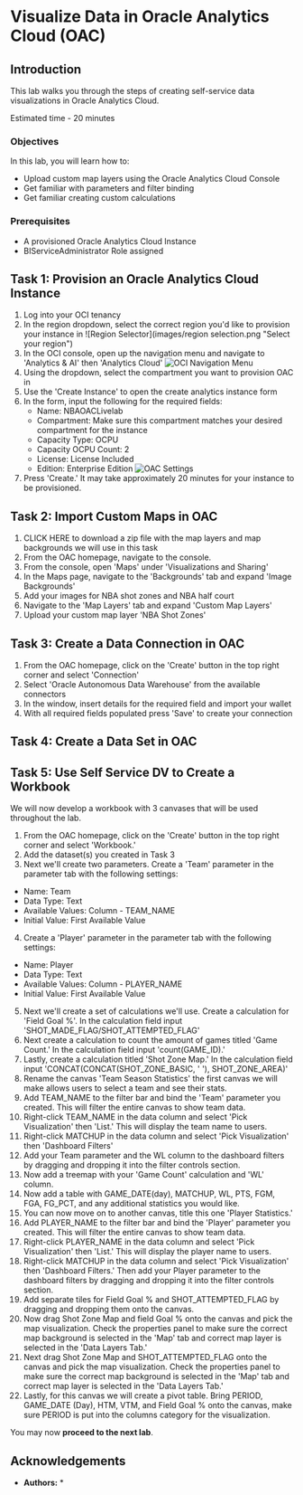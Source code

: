 # Visualize Data in Oracle Analytics Cloud (OAC)

## Introduction
This lab walks you through the steps of creating self-service data visualizations in Oracle Analytics Cloud.

Estimated time - 20 minutes



### Objectives
In this lab, you will learn how to:
* Upload custom map layers using the Oracle Analytics Cloud Console
* Get familiar with parameters and filter binding
* Get familiar creating custom calculations

### Prerequisites
* A provisioned Oracle Analytics Cloud Instance
* BIServiceAdministrator Role assigned

## Task 1: Provision an Oracle Analytics Cloud Instance

1. Log into your OCI tenancy
2. In the region dropdown, select the correct region you'd like to provision your instance in
   ![Region Selector](images/region selection.png "Select your region")
4. In the OCI console, open up the navigation menu and navigate to 'Analytics & AI' then 'Analytics Cloud'
   ![OCI Navigation Menu](images/create-adb-1.png "Create ADB 1")
6. Using the dropdown, select the compartment you want to provision OAC in
7. Use the 'Create Instance' to open the create analytics instance form
8. In the form, input the following for the required fields:
   - Name: NBAOACLivelab
   - Compartment: Make sure this compartment matches your desired compartment for the instance
   - Capacity Type: OCPU
   - Capacity OCPU Count: 2
   - License: License Included
   - Edition: Enterprise Edition
   ![OAC Settings](images/create-adb-1.png "Create ADB 1")
9. Press 'Create.' It may take approximately 20 minutes for your instance to be provisioned.

## Task 2: Import Custom Maps in OAC

1. CLICK HERE to download a zip file with the map layers and map backgrounds we will use in this task
2. From the OAC homepage, navigate to the console.
3. From the console, open 'Maps' under 'Visualizations and Sharing'
4. In the Maps page, navigate to the 'Backgrounds' tab and expand 'Image Backgrounds'
5. Add your images for NBA shot zones and NBA half court
6. Navigate to the 'Map Layers' tab and expand 'Custom Map Layers'
7. Upload your custom map layer 'NBA Shot Zones' 

## Task 3: Create a Data Connection in OAC
1. From the OAC homepage, click on the 'Create' button in the top right corner and select 'Connection'
2. Select 'Oracle Autonomous Data Warehouse' from the available connectors
3. In the window, insert details for the required field and import your wallet
4. With all required fields populated press 'Save' to create your connection

## Task 4: Create a Data Set in OAC

## Task 5: Use Self Service DV to Create a Workbook
We will now develop a workbook with 3 canvases that will be used throughout the lab. 

1. From the OAC homepage, click on the 'Create' button in the top right corner and select 'Workbook.'
2. Add the dataset(s) you created in Task 3
3. Next we'll create two parameters. Create a 'Team' parameter in the parameter tab with the following settings:
  - Name: Team
  - Data Type: Text
  - Available Values: Column - TEAM_NAME
  - Initial Value: First Available Value
4. Create a 'Player' parameter in the parameter tab with the following settings:
  - Name: Player
  - Data Type: Text
  - Available Values: Column - PLAYER_NAME
  - Initial Value: First Available Value
5. Next we'll create a set of calculations we'll use. Create a calculation for 'Field Goal %'. In the calculation field input 'SHOT_MADE_FLAG/SHOT_ATTEMPTED_FLAG'
6. Next create a calculation to count the amount of games titled 'Game Count.' In the calculation field input 'count(GAME_ID).'
7. Lastly, create a calculation titled 'Shot Zone Map.' In the calculation field input 'CONCAT(CONCAT(SHOT_ZONE_BASIC, ' '), SHOT_ZONE_AREA)'
8. Rename the canvas 'Team Season Statistics' the first canvas we will make allows users to select a team and see their stats.
9. Add TEAM_NAME to the filter bar and bind the 'Team' parameter you created. This will filter the entire canvas to show team data.
10. Right-click TEAM_NAME in the data column and select 'Pick Visualization' then 'List.' This will display the team name to users.
11. Right-click MATCHUP in the data column and select 'Pick Visualization' then 'Dashboard Filters'
12. Add your Team parameter and the WL column to the dashboard filters by dragging and dropping it into the filter controls section.
13. Now add a treemap with your 'Game Count' calculation and 'WL' column.
14. Now add a table with GAME_DATE(day), MATCHUP, WL, PTS, FGM, FGA, FG_PCT, and any additional statistics you would like.
15. You can now move on to another canvas, title this one 'Player Statistics.'
16.  Add PLAYER_NAME to the filter bar and bind the 'Player' parameter you created. This will filter the entire canvas to show team data.
17. Right-click PLAYER_NAME in the data column and select 'Pick Visualization' then 'List.' This will display the player name to users.
18. Right-click MATCHUP in the data column and select 'Pick Visualization' then 'Dashboard Filters.' Then add your Player parameter to the dashboard filters by dragging and dropping it into the filter controls section.
19. Add separate tiles for Field Goal % and SHOT_ATTEMPTED_FLAG by dragging and dropping them onto the canvas.
20. Now drag Shot Zone Map and field Goal % onto the canvas and pick the map visualization. Check the properties panel to make sure the correct map background is selected in the 'Map' tab and correct map layer is selected in the 'Data Layers Tab.'
21. Next drag Shot Zone Map and SHOT_ATTEMPTED_FLAG onto the canvas and pick the map visualization. Check the properties panel to make sure the correct map background is selected in the 'Map' tab and correct map layer is selected in the 'Data Layers Tab.'
22. Lastly, for this canvas we will create a pivot table. Bring PERIOD, GAME_DATE (Day), HTM, VTM, and Field Goal % onto the canvas, make sure PERIOD is put into the columns category for the visualization.


You may now **proceed to the next lab**.

## Acknowledgements

* **Authors:**
   * 
